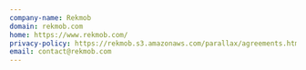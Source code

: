 ```yaml
---
company-name: Rekmob
domain: rekmob.com
home: https://www.rekmob.com/
privacy-policy: https://rekmob.s3.amazonaws.com/parallax/agreements.html
email: contact@rekmob.com
---
```




